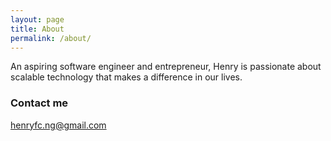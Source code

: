 ```yaml
---
layout: page
title: About
permalink: /about/
---
```


An aspiring software engineer and entrepreneur, Henry is passionate about scalable technology that makes a difference in our lives.

### Contact me

[henryfc.ng@gmail.com](mailto:email@domain.com)
